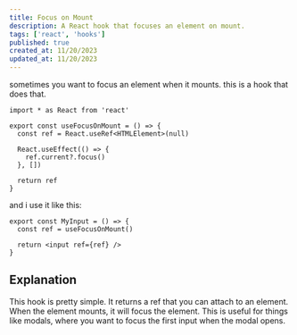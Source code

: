 ```yaml
---
title: Focus on Mount
description: A React hook that focuses an element on mount.
tags: ['react', 'hooks']
published: true
created_at: 11/20/2023
updated_at: 11/20/2023
---
```


sometimes you want to focus an element when it mounts. this is a hook that does that.

```tsx
import * as React from 'react'

export const useFocusOnMount = () => {
  const ref = React.useRef<HTMLElement>(null)

  React.useEffect(() => {
    ref.current?.focus()
  }, [])

  return ref
}
```

and i use it like this:

```tsx
export const MyInput = () => {
  const ref = useFocusOnMount()

  return <input ref={ref} />
}
```

## Explanation

This hook is pretty simple. It returns a ref that you can attach to an element. When the element mounts, it will focus the element. This is useful for things like modals, where you want to focus the first input when the modal opens.
